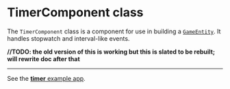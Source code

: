 # TimerComponent class

The `TimerComponent` class is a component for use in building a [`GameEntity`](/doc/game_entity.md).  It handles stopwatch and interval-like events.

**//TODO: the old version of this is working but this is slated to be rebuilt; will rewrite doc after that**

----

See the [**timer** example app](/doc/examples/timer/lib/main.dart).
